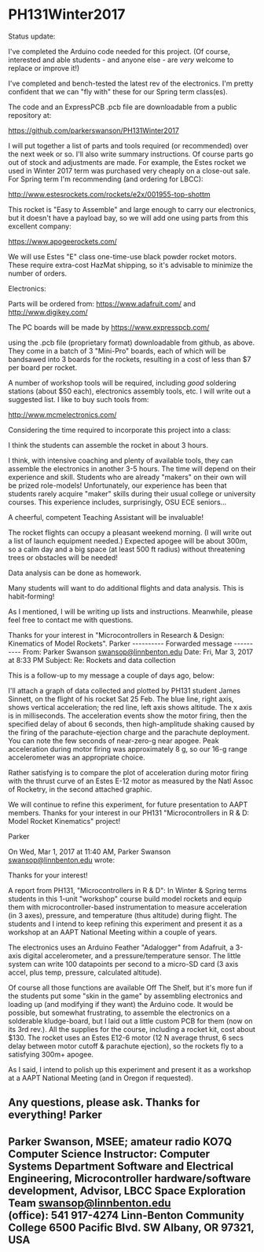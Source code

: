 # PH131Winter2017

Status update: 

I've completed the Arduino code needed for this project. (Of course, interested and able students - and anyone else - are *very* welcome to replace or improve it!)

I've completed and bench-tested the latest rev of the electronics. I'm pretty confident that we can "fly with" these for our Spring term class(es).

The code and an ExpressPCB .pcb file are downloadable from a public repository at:

https://github.com/parkerswanson/PH131Winter2017

I will put together a list of parts and tools required (or recommended) over the next week or so. I'll also write summary instructions. Of course parts go out of stock and adjustments are made. For example, the Estes rocket we used in Winter 2017 term was purchased very cheaply on a close-out sale. For Spring term I'm recommending (and ordering for LBCC):

http://www.estesrockets.com/rockets/e2x/001955-top-shottm

This rocket is "Easy to Assemble" and large enough to carry our electronics, but it doesn't have a payload bay, so we will add one using parts from this excellent company:

https://www.apogeerockets.com/

We will use Estes "E" class one-time-use black powder rocket motors. These require extra-cost HazMat shipping, so it's advisable to minimize the number of orders.

Electronics:

Parts will be ordered from:
https://www.adafruit.com/
and
http://www.digikey.com/

The PC boards will be made by
https://www.expresspcb.com/

using the .pcb file (proprietary format) downloadable from github, as above. They come in a batch of 3 "Mini-Pro" boards, each of which will be bandsawed into 3 boards for the rockets, resulting in a cost of less than $7 per board per rocket.

A number of workshop tools will be required, including *good* soldering stations (about $50 each), electronics assembly tools, etc. I will write out a suggested list. I like to buy such tools from:

http://www.mcmelectronics.com/

Considering the time required to incorporate this project into a class:

I think the students can assemble the rocket in about 3 hours.

I think, with intensive coaching and plenty of available tools, they can assemble the electronics in another 3-5 hours. The time will depend on their experience and skill. Students who are already "makers" on their own will be prized role-models! Unfortunately, our experience has been that students rarely acquire "maker" skills during their usual college or university courses. This experience includes, surprisingly, OSU ECE seniors...

A cheerful, competent Teaching Assistant will be invaluable!

The rocket flights can occupy a pleasant weekend morning. (I will write out a list of launch equipment needed.) Expected apogee will be about 300m, so a calm day and a big space (at least 500 ft radius) without threatening trees or obstacles will be needed!

Data analysis can be done as homework.

Many students will want to do additional flights and data analysis. This is habit-forming!

As I mentioned, I will be writing up lists and instructions. Meanwhile, please feel free to contact me with questions. 

Thanks for your interest in "Microcontrollers in Research & Design: Kinematics of Model Rockets".
Parker
---------- Forwarded message ----------
From: Parker Swanson <swansop@linnbenton.edu>
Date: Fri, Mar 3, 2017 at 8:33 PM
Subject: Re: Rockets and data collection

This is a follow-up to my message a couple of days ago, below: 

I'll attach a graph of data collected and plotted by PH131 student James Sinnett, on the flight of his rocket Sat 25 Feb. The blue line, right axis, shows vertical acceleration; the red line, left axis shows altitude. The x axis is in milliseconds. The acceleration events show the motor firing, then the specified delay of about 6 seconds, then high-amplitude shaking caused by the firing of the parachute-ejection charge and the parachute deployment. You can note the few seconds of near-zero-g near apogee. Peak acceleration during motor firing was approximately 8 g, so our 16-g range accelerometer was an appropriate choice.

Rather satisfying is to compare the plot of acceleration during motor firing with the thrust curve of an Estes E-12 motor as measured by the Natl Assoc of Rocketry, in the second attached graphic. 

We will continue to refine this experiment, for future presentation to AAPT members. Thanks for your interest in our PH131 "Microcontrollers in R & D: Model Rocket Kinematics" project!

Parker

On Wed, Mar 1, 2017 at 11:40 AM, Parker Swanson <swansop@linnbenton.edu> wrote:

Thanks for your interest! 

A report from PH131, "Microcontrollers in R & D": In Winter & Spring terms students in this 1-unit "workshop" course build model rockets and equip them with microcontroller-based instrumentation to measure acceleration (in 3 axes), pressure, and temperature (thus altitude) during flight. The students and I intend to keep refining this experiment and present it as a workshop at an AAPT National Meeting within a couple of years. 

The electronics uses an Arduino Feather "Adalogger" from Adafruit, a 3-axis digital accelerometer, and a pressure/temperature sensor. The little system can write 100 datapoints per second to a micro-SD card (3 axis accel, plus temp, pressure, calculated altitude). 

Of course all those functions are available Off The Shelf, but it's more fun if the students put some "skin in the game" by assembling electronics and loading up (and modifying if they want) the Arduino code. It would be possible, but somewhat frustrating, to assemble the electronics on a solderable kludge-board, but I laid out a little custom PCB for them (now on its 3rd rev.). All the supplies for the course, including a rocket kit, cost about $130. The rocket uses an Estes E12-6 motor (12 N average thrust, 6 secs delay between motor cutoff & parachute ejection), so the rockets fly to a satisfying 300m+ apogee.

As I said, I intend to polish up this experiment and present it as a workshop at a AAPT National Meeting (and in Oregon if requested). 

Any questions, please ask. Thanks for everything!
Parker
------------------------------------------------------------------------------------------
Parker Swanson, MSEE; amateur radio KO7Q
Computer Science Instructor: Computer Systems Department
   Software and Electrical Engineering,
   Microcontroller hardware/software development,
   Advisor, LBCC Space Exploration Team
swansop@linnbenton.edu   
(office): 541 917-4274
Linn-Benton Community College
6500 Pacific Blvd. SW
Albany, OR 97321, USA
------------------------------------------------------------------------------------------

